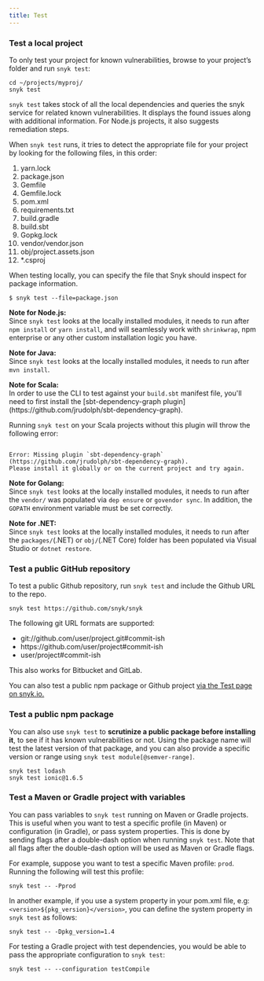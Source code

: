 ```yaml
---
title: Test
---
```

<h3>Test a local project</h3>
<p>To only test your project for known vulnerabilities, browse to your project’s folder and run <code>snyk test</code>:</p>

<div class="highlight"><pre><code class="language-console" data-lang="console"><span class="go">cd ~/projects/myproj/</span>
<span class="go">snyk test</span></code></pre></div>

<p><code>snyk test</code> takes stock of all the local dependencies and queries the snyk service for related known vulnerabilities. It displays the found issues along with additional information. For Node.js projects, it also suggests remediation steps.</p>

<p>When <code>snyk test</code> runs, it tries to detect the appropriate file for your project by looking for the following files, in this order:</p>
<ol>
  <li>yarn.lock</li>
  <li>package.json</li>
  <li>Gemfile</li>
  <li>Gemfile.lock</li>
  <li>pom.xml</li>
  <li>requirements.txt</li>
  <li>build.gradle</li>
  <li>build.sbt</li>
  <li>Gopkg.lock</li>
  <li>vendor/vendor.json</li>
  <li>obj/project.assets.json</li>
  <li>*.csproj</li>
</ol>

<p>When testing locally, you can specify the file that Snyk should inspect for package information.</p>

<div class="highlight"><pre><code class="language-console" data-lang="console"><span class="go">$ snyk test --file=package.json</span>
</code></pre></div>

<p><strong>Note for Node.js:</strong> <br>
Since <code>snyk test</code> looks at the locally installed modules, it needs to run after <code>npm install</code> or <code>yarn install</code>, and will seamlessly work with <code>shrinkwrap</code>, npm enterprise or any other custom installation logic you have.</p>

<p><strong>Note for Java:</strong> <br>
Since <code>snyk test</code> looks at the locally installed modules, it needs to run after <code>mvn install</code>.</p>

<p><strong>Note for Scala:</strong> <br> In order to use the CLI to test against your <code>build.sbt</code> manifest file, you'll need to first install the [sbt-dependency-graph plugin](https://github.com/jrudolph/sbt-dependency-graph).

Running <code>snyk test</code> on your Scala projects without this plugin will throw the following error:

<code>
Error: Missing plugin `sbt-dependency-graph` (https://github.com/jrudolph/sbt-dependency-graph).
Please install it globally or on the current project and try again.
</code>
</p>

<p><strong>Note for Golang:</strong> <br>
Since <code>snyk test</code> looks at the locally installed modules, it needs to run after the <code>vendor/</code> was populated via <code>dep ensure</code> or <code>govendor sync</code>. In addition, the <code>GOPATH</code> environment variable must be set correctly.</p>

<p><strong>Note for .NET:</strong> <br>
Since <code>snyk test</code> looks at the locally installed modules, it needs to run after the <code>packages/</code>(.NET) or <code>obj/</code>(.NET Core) folder has been populated via Visual Studio or <code>dotnet restore</code>.</p>

<h3>Test a public GitHub repository</h3>
<p>To test a public Github repository, run <code>snyk test</code> and include the Github URL to the repo.</p>
<div class="highlight"><pre><code class="language-console" data-lang="console"><span class="go">snyk test https://github.com/snyk/snyk</span></code></pre></div>
<p>The following git URL formats are supported:</p>

<ul>
  <li>git://github.com/user/project.git#commit-ish</li>
  <li>https://github.com/user/project#commit-ish</li>
  <li>user/project#commit-ish</li>
</ul>
<p>This also works for Bitbucket and GitLab.</p>
<p>You can also test a public npm package or Github project <a href="https://snyk.io/test/" title="Test page">via the Test page on snyk.io.</a></p>

<h3>Test a public npm package</h3>
<p>You can also use <code>snyk test</code> to <strong>scrutinize a public package before installing it</strong>, to see if it has known vulnerabilities or not. Using the package name will test the latest version of that package, and you can also provide a specific version or range using <code>snyk test module[@semver-range]</code>.</p>

<div class="highlight"><pre><code class="language-console" data-lang="console"><span class="go">snyk test lodash</span>
<span class="go">snyk test ionic@1.6.5</span></code></pre></div>

<h3>Test a Maven or Gradle project with variables</h3>
<p>You can pass variables to <code>snyk test</code> running on Maven or Gradle projects. This is useful when you want to test a specific profile (in Maven) or configuration (in Gradle), or pass system properties. This is done by sending flags after a double-dash option when running <code>snyk test</code>. Note that all flags after the double-dash option will be used as Maven or Gradle flags.</p>
<p>For example, suppose you want to test a specific Maven profile: <code>prod</code>. Running the following will test this profile:</p>
<div class="highlight"><pre><code class="language-console" data-lang="console"><span class="go">snyk test -- -Pprod</span></code></pre></div>
<p>In another example, if you use a system property in your pom.xml file, e.g: <code>&lt;version&gt;${pkg_version}&lt;/version&gt;</code>, you can define the system property in <code>snyk test</code> as follows:
<div class="highlight"><pre><code class="language-console" data-lang="console"><span class="go">snyk test -- -Dpkg_version=1.4</span></code></pre></div>
<p>For testing a Gradle project with test dependencies, you would be able to pass the appropriate configuration to <code>snyk test</code>:
<div class="highlight"><pre><code class="language-console" data-lang="console"><span class="go">snyk test -- --configuration testCompile</span></code></pre></div>
